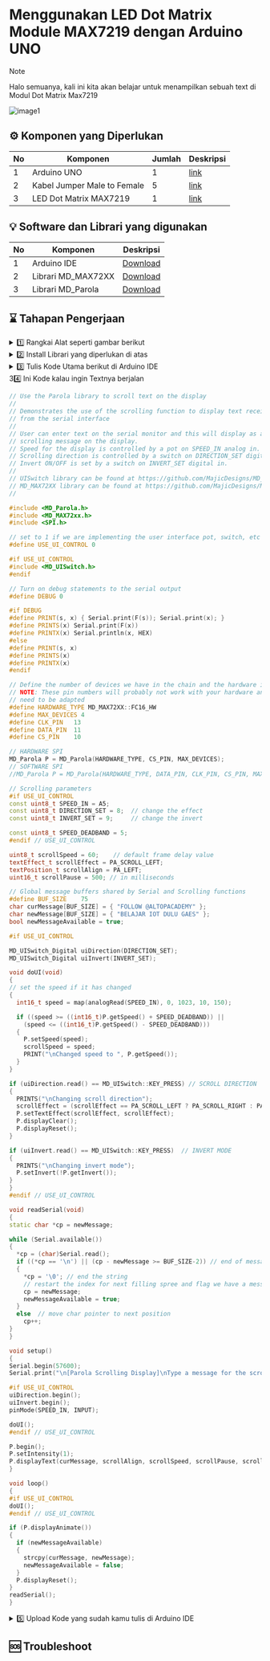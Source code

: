 # Menggunakan LED Dot Matrix Module MAX7219 dengan Arduino UNO

> [!NOTE]
> Halo semuanya, kali ini kita akan belajar untuk menampilkan sebuah text di Modul Dot Matrix Max7219

![image1](./images/image1.png)


## ⚙️ Komponen yang Diperlukan
|No | Komponen | Jumlah | Deskripsi |
| --- | --- | --- | --- |
| 1 | Arduino UNO | 1 | [link](https://shope.ee/2LA9ZZRSl4) |
| 2 | Kabel Jumper Male to Female | 5 | [link](https://shope.ee/5V7BLyRKg1) |
| 3 | LED Dot Matrix MAX7219 | 1 | [link](https://shope.ee/9KK0btNKqP) |

## 💡 Software dan Librari yang digunakan
|No | Komponen | Deskripsi |
| --- | --- | --- |
| 1 | Arduino IDE | [Download](https://www.arduino.cc/en/software) |
| 2 | Librari MD_MAX72XX | [Download](https://downloads.arduino.cc/libraries/github.com/MajicDesigns/MD_MAX72XX-3.5.1.zip?_gl=1*1lbvcki*_ga*MjkyMTI4NTA4LjE2OTc5NDMyNjE.*_ga_NEXN8H46L5*MTcwODY3MjA3Ny42MS4xLjE3MDg2NzIzNjAuMC4wLjA.*_fplc*V29pNmc5bGZZJTJCTmdsYXplZFhUSE1TV1FMWnQlMkJUJTJGUG5vcEJId3Q5ZVJMb0RjWUhHRkJ1OHl0b1ZxckNKQ3ZZZHhwdU40bzdaWDhNZTVzZHVCcUdEOUVNb0E1bXIlMkJJSEpDQTlJakZNOUtkRWVkOFRoWkJ5NSUyQllOJTJGQVNIc0p3JTNEJTNE) |
| 3 | Librari MD_Parola | [Download](https://downloads.arduino.cc/libraries/github.com/MajicDesigns/MD_Parola-3.7.2.zip?_gl=1*lhrqsw*_ga*MjkyMTI4NTA4LjE2OTc5NDMyNjE.*_ga_NEXN8H46L5*MTcwODY3MjA3Ny42MS4xLjE3MDg2NzI0NDIuMC4wLjA.*_fplc*bUIxNk9sRFFRcEY1empYZ3FRdTJOaXdMOTE4TTRoTUNmcVNaUHBQYmlyTGx0RlgxUzJBOElaNjJCT3NrbVFHN3UzRkxYT1I3b2NUcU9vaUNMZkRRakhqWnBldUVVT1BPMk9tZ3FmUVpOVXAwZURhVDlldUNFMlJuYUc1SXB3JTNEJTNE) |

## ⌛️ Tahapan Pengerjaan


<details>
<summary>1️⃣ Rangkai Alat seperti gambar berikut</summary>

| LCD I2C | Arduino UNO |
| --- | --- |
| VCC | 5V |
| GND | GND |
| DIN | 11 |
| CS | 10 |
| CLK | 13 | 
  
![image](./images/image1.png)
</details>



<details>
<summary>2️⃣ Install Librari yang diperlukan di atas</summary>

![image](./images/image2.png)

</details>


<details>
<summary>3️⃣ Tulis Kode Utama berikut di Arduino IDE</summary>

  ```C++
#include <MD_Parola.h>  
#include <MD_MAX72xx.h>
#include <SPI.h>  

const uint16_t WAIT_TIME = 1000;

#define HARDWARE_TYPE MD_MAX72XX::FC16_HW

#define MAX_DEVICES 4  
#define CLK_PIN   13   
#define DATA_PIN  11  
#define CS_PIN    10   

MD_Parola Mx = MD_Parola(HARDWARE_TYPE, CS_PIN, MAX_DEVICES);

void setup()
{
  Mx.begin();         // instruksi untuk memulai 
  Mx.setIntensity(3); // instruksi untuk mengatur intensitas cahaya (0-15)
}

void loop()
{
  Mx.print("ALTOP");  // instruksi untuk menampilkan karakter
  delay(1000);
  Mx.displayClear();
  delay(1000);
}
```

</details>

<summary>3️4️⃣ Ini Kode kalau ingin Textnya berjalan</summary>

  ```C++
// Use the Parola library to scroll text on the display
//
// Demonstrates the use of the scrolling function to display text received
// from the serial interface
//
// User can enter text on the serial monitor and this will display as a
// scrolling message on the display.
// Speed for the display is controlled by a pot on SPEED_IN analog in.
// Scrolling direction is controlled by a switch on DIRECTION_SET digital in.
// Invert ON/OFF is set by a switch on INVERT_SET digital in.
//
// UISwitch library can be found at https://github.com/MajicDesigns/MD_UISwitch
// MD_MAX72XX library can be found at https://github.com/MajicDesigns/MD_MAX72XX
//
 
#include <MD_Parola.h>
#include <MD_MAX72xx.h>
#include <SPI.h>
 
// set to 1 if we are implementing the user interface pot, switch, etc
#define USE_UI_CONTROL 0
 
#if USE_UI_CONTROL
#include <MD_UISwitch.h>
#endif
 
// Turn on debug statements to the serial output
#define DEBUG 0
 
#if DEBUG
#define PRINT(s, x) { Serial.print(F(s)); Serial.print(x); }
#define PRINTS(x) Serial.print(F(x))
#define PRINTX(x) Serial.println(x, HEX)
#else
#define PRINT(s, x)
#define PRINTS(x)
#define PRINTX(x)
#endif
 
// Define the number of devices we have in the chain and the hardware interface
// NOTE: These pin numbers will probably not work with your hardware and may
// need to be adapted
#define HARDWARE_TYPE MD_MAX72XX::FC16_HW
#define MAX_DEVICES 4
#define CLK_PIN   13
#define DATA_PIN  11
#define CS_PIN    10
 
// HARDWARE SPI
MD_Parola P = MD_Parola(HARDWARE_TYPE, CS_PIN, MAX_DEVICES);
// SOFTWARE SPI
//MD_Parola P = MD_Parola(HARDWARE_TYPE, DATA_PIN, CLK_PIN, CS_PIN, MAX_DEVICES);
 
// Scrolling parameters
#if USE_UI_CONTROL
const uint8_t SPEED_IN = A5;
const uint8_t DIRECTION_SET = 8;  // change the effect
const uint8_t INVERT_SET = 9;     // change the invert
 
const uint8_t SPEED_DEADBAND = 5;
#endif // USE_UI_CONTROL
 
uint8_t scrollSpeed = 60;    // default frame delay value
textEffect_t scrollEffect = PA_SCROLL_LEFT;
textPosition_t scrollAlign = PA_LEFT;
uint16_t scrollPause = 500; // in milliseconds
 
// Global message buffers shared by Serial and Scrolling functions
#define BUF_SIZE    75
char curMessage[BUF_SIZE] = { "FOLLOW @ALTOPACADEMY" };
char newMessage[BUF_SIZE] = { "BELAJAR IOT DULU GAES" };
bool newMessageAvailable = true;
 
#if USE_UI_CONTROL
 
MD_UISwitch_Digital uiDirection(DIRECTION_SET);
MD_UISwitch_Digital uiInvert(INVERT_SET);
 
void doUI(void)
{
  // set the speed if it has changed
  {
    int16_t speed = map(analogRead(SPEED_IN), 0, 1023, 10, 150);
 
    if ((speed >= ((int16_t)P.getSpeed() + SPEED_DEADBAND)) ||
      (speed <= ((int16_t)P.getSpeed() - SPEED_DEADBAND)))
    {
      P.setSpeed(speed);
      scrollSpeed = speed;
      PRINT("\nChanged speed to ", P.getSpeed());
    }
  }
 
  if (uiDirection.read() == MD_UISwitch::KEY_PRESS) // SCROLL DIRECTION
  {
    PRINTS("\nChanging scroll direction");
    scrollEffect = (scrollEffect == PA_SCROLL_LEFT ? PA_SCROLL_RIGHT : PA_SCROLL_LEFT);
    P.setTextEffect(scrollEffect, scrollEffect);
    P.displayClear();
    P.displayReset();
  }
 
  if (uiInvert.read() == MD_UISwitch::KEY_PRESS)  // INVERT MODE
  {
    PRINTS("\nChanging invert mode");
    P.setInvert(!P.getInvert());
  }
}
#endif // USE_UI_CONTROL
 
void readSerial(void)
{
  static char *cp = newMessage;
 
  while (Serial.available())
  {
    *cp = (char)Serial.read();
    if ((*cp == '\n') || (cp - newMessage >= BUF_SIZE-2)) // end of message character or full buffer
    {
      *cp = '\0'; // end the string
      // restart the index for next filling spree and flag we have a message waiting
      cp = newMessage;
      newMessageAvailable = true;
    }
    else  // move char pointer to next position
      cp++;
  }
}
 
void setup()
{
  Serial.begin(57600);
  Serial.print("\n[Parola Scrolling Display]\nType a message for the scrolling display\nEnd message line with a newline");
 
#if USE_UI_CONTROL
  uiDirection.begin();
  uiInvert.begin();
  pinMode(SPEED_IN, INPUT);
 
  doUI();
#endif // USE_UI_CONTROL
 
  P.begin();
  P.setIntensity(1);
  P.displayText(curMessage, scrollAlign, scrollSpeed, scrollPause, scrollEffect, scrollEffect);
}
 
void loop()
{
#if USE_UI_CONTROL
  doUI();
#endif // USE_UI_CONTROL
 
  if (P.displayAnimate())
  {
    if (newMessageAvailable)
    {
      strcpy(curMessage, newMessage);
      newMessageAvailable = false;
    }
    P.displayReset();
  }
  readSerial();
}
```

</details>


<details>
<summary>5️⃣ Upload Kode yang sudah kamu tulis di Arduino IDE</summary>

</details>

## 🆘 Troubleshoot




